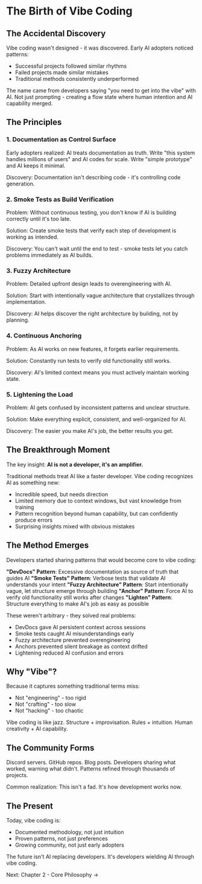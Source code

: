 # The Birth of Vibe Coding

## The Accidental Discovery

Vibe coding wasn't designed - it was discovered. Early AI adopters noticed patterns:
- Successful projects followed similar rhythms
- Failed projects made similar mistakes
- Traditional methods consistently underperformed

The name came from developers saying "you need to get into the vibe" with AI. Not just prompting - creating a flow state where human intention and AI capability merged.

## The Principles

### 1. Documentation as Control Surface
Early adopters realized: AI treats documentation as truth. Write "this system handles millions of users" and AI codes for scale. Write "simple prototype" and AI keeps it minimal.

Discovery: Documentation isn't describing code - it's controlling code generation.

### 2. Smoke Tests as Build Verification
Problem: Without continuous testing, you don't know if AI is building correctly until it's too late.

Solution: Create smoke tests that verify each step of development is working as intended.

Discovery: You can't wait until the end to test - smoke tests let you catch problems immediately as AI builds.

### 3. Fuzzy Architecture
Problem: Detailed upfront design leads to overengineering with AI.

Solution: Start with intentionally vague architecture that crystallizes through implementation.

Discovery: AI helps discover the right architecture by building, not by planning.

### 4. Continuous Anchoring
Problem: As AI works on new features, it forgets earlier requirements.

Solution: Constantly run tests to verify old functionality still works.

Discovery: AI's limited context means you must actively maintain working state.

### 5. Lightening the Load
Problem: AI gets confused by inconsistent patterns and unclear structure.

Solution: Make everything explicit, consistent, and well-organized for AI.

Discovery: The easier you make AI's job, the better results you get. 

## The Breakthrough Moment

The key insight: **AI is not a developer, it's an amplifier.**

Traditional methods treat AI like a faster developer. Vibe coding recognizes AI as something new:
- Incredible speed, but needs direction
- Limited memory due to context windows, but vast knowledge from training
- Pattern recognition beyond human capability, but can confidently produce errors
- Surprising insights mixed with obvious mistakes

## The Method Emerges

Developers started sharing patterns that would become core to vibe coding:

**"DevDocs" Pattern**: Excessive documentation as source of truth that guides AI
**"Smoke Tests" Pattern**: Verbose tests that validate AI understands your intent
**"Fuzzy Architecture" Pattern**: Start intentionally vague, let structure emerge through building
**"Anchor" Pattern**: Force AI to verify old functionality still works after changes
**"Lighten" Pattern**: Structure everything to make AI's job as easy as possible

These weren't arbitrary - they solved real problems:
- DevDocs gave AI persistent context across sessions
- Smoke tests caught AI misunderstandings early
- Fuzzy architecture prevented overengineering
- Anchors prevented silent breakage as context drifted
- Lightening reduced AI confusion and errors

## Why "Vibe"?

Because it captures something traditional terms miss:
- Not "engineering" - too rigid
- Not "crafting" - too slow  
- Not "hacking" - too chaotic

Vibe coding is like jazz. Structure + improvisation. Rules + intuition. Human creativity + AI capability.

## The Community Forms

Discord servers. GitHub repos. Blog posts. Developers sharing what worked, warning what didn't. Patterns refined through thousands of projects.

Common realization: This isn't a fad. It's how development works now.

## The Present

Today, vibe coding is:
- Documented methodology, not just intuition
- Proven patterns, not just preferences
- Growing community, not just early adopters

The future isn't AI replacing developers. It's developers wielding AI through vibe coding.

Next: Chapter 2 - Core Philosophy →